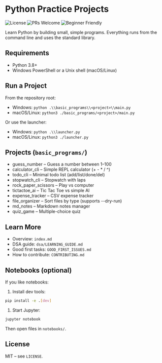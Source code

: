 # Python Practice Projects

![License](https://img.shields.io/badge/license-MIT-green)
![PRs Welcome](https://img.shields.io/badge/PRs-welcome-brightgreen)
![Beginner Friendly](https://img.shields.io/badge/beginner-friendly-blue)

Learn Python by building small, simple programs. Everything runs from the command line and uses the standard library.

## Requirements

- Python 3.8+
- Windows PowerShell or a Unix shell (macOS/Linux)

## Run a Project

From the repository root:

- Windows: `python .\\basic_programs\\<project>\\main.py`
- macOS/Linux: `python3 ./basic_programs/<project>/main.py`

Or use the launcher:

- Windows: `python .\\launcher.py`
- macOS/Linux: `python3 ./launcher.py`

## Projects (`basic_programs/`)

- guess_number – Guess a number between 1–100
- calculator_cli – Simple REPL calculator (+ - * / ^)
- todo_cli – Minimal todo list (add/list/done/del)
- stopwatch_cli – Stopwatch with laps
- rock_paper_scissors – Play vs computer
- tictactoe_ai – Tic Tac Toe vs simple AI
- expense_tracker – CSV expense tracker
- file_organizer – Sort files by type (supports --dry-run)
- md_notes – Markdown notes manager
- quiz_game – Multiple-choice quiz

## Learn More

- Overview: `index.md`
- DSA guide: `dsa/LEARNING_GUIDE.md`
- Good first tasks: `GOOD_FIRST_ISSUES.md`
- How to contribute: `CONTRIBUTING.md`

## Notebooks (optional)

If you like notebooks:

1. Install dev tools:

```bash
pip install -e .[dev]
```

1. Start Jupyter:

```bash
jupyter notebook
```

Then open files in `notebooks/`.

## License

MIT – see `LICENSE`.
